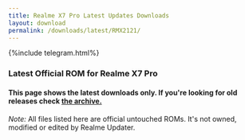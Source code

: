 ```yaml
---
title: Realme X7 Pro Latest Updates Downloads
layout: download
permalink: /downloads/latest/RMX2121/
---
```

<script>
    $(document).ready(function () {
        loadLatest("RMX2121");
    });
</script>

{%include telegram.html%}

<div class="col-12 mx-auto">
    <h3 class="title bg-light p-2 rounded">Latest Official ROM for Realme X7 Pro</h3>
    <h4>This page shows the latest downloads only. If you're looking for old releases check
        <a href="/downloads/archive/RMX2121/">the archive.</a></h4>
    <p><i>Note: </i>All files listed here are official untouched ROMs.
        It's not owned, modified or edited by Realme Updater.</p>
    <div id="downloads">
    </div>
</div>